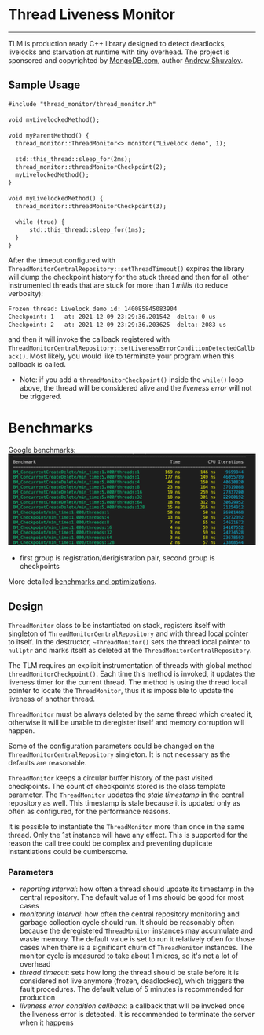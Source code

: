 # Thread Liveness Monitor
------------

TLM is production ready C++ library designed to detect deadlocks, livelocks and
starvation at runtime with tiny overhead. The project is sponsored and copyrighted by [MongoDB.com](http://mongodb.com), author [Andrew Shuvalov](https://www.linkedin.com/in/andrewshuvalov/).

## Sample Usage
  ```
  #include "thread_monitor/thread_monitor.h"

  void myLivelockedMethod();

  void myParentMethod() {
    thread_monitor::ThreadMonitor<> monitor("Livelock demo", 1);

    std::this_thread::sleep_for(2ms);
    thread_monitor::threadMonitorCheckpoint(2);
    myLivelockedMethod();
  }

  void myLivelockedMethod() {
    thread_monitor::threadMonitorCheckpoint(3);

    while (true) {
        std::this_thread::sleep_for(1ms);
    }
  }

  ```


  After the timeout configured with `ThreadMonitorCentralRepository::setThreadTimeout()` expires the library will dump the checkpoint history for the stuck thread and then for all other instrumented threads that are stuck for more than *1 millis* (to reduce verbosity):

  ```
Frozen thread: Livelock demo id: 140085845083904
Checkpoint: 1   at: 2021-12-09 23:29:36.201542  delta: 0 us
Checkpoint: 2   at: 2021-12-09 23:29:36.203625  delta: 2083 us
  ```

and then it will invoke the callback registered with `ThreadMonitorCentralRepository::setLivenessErrorConditionDetectedCallback()`. Most likely, you would like to terminate your program when this callback is called.

- Note: if you add a `threadMonitorCheckpoint()` inside the `while()` loop   above, the thread will be considered alive and the *liveness error* will not be triggered.

# Benchmarks

Google benchmarks:
![gbench](docs/ThreadMonitor_benchmark.png)
- first group is registration/derigistration pair, second group is checkpoints

More detailed [benchmarks and optimizations](docs/Benchmarks.md).

## Design

`ThreadMonitor` class to be instantiated on stack, registers itself with singleton of `ThreadMonitorCentralRepository` and with thread local pointer to itself. In the destructor, `~ThreadMonitor()` sets the thread local pointer to `nullptr` and marks itself as deleted at the `ThreadMonitorCentralRepository`.

The TLM requires an explicit instrumentation of threads with global method `threadMonitorCheckpoint()`. Each time this method is invoked, it updates the
liveness timer for the current thread. The method is using the thread local pointer to locate the `ThreadMonitor`, thus it is impossible to update the liveness of another thread.

`ThreadMonitor` must be always deleted by the same thread which created it, otherwise it will be unable to deregister itself and memory corruption will happen.

Some of the configuration parameters could be changed on the `ThreadMonitorCentralRepository` singleton. It is not necessary as the defaults
are reasonable. 

`ThreadMonitor` keeps a circular buffer history of the past visited checkpoints.
The count of checkpoints stored is the class template parameter. The `ThreadMonitor` updates the *stale timestamp* in the central repository as well.
This timestamp is stale because it is updated only as often as configured, for the
performance reasons.

It is possible to instantiate the `ThreadMonitor` more than once in the same thread. Only the 1st instance will have any effect. This is supported for the reason the call tree could be complex and preventing duplicate instantiations could be cumbersome.

### Parameters

- *reporting interval*: how often a thread should update its timestamp in the central repository. The default value of 1 ms should be good for most cases
- *monitoring interval*: how often the central repository monitoring and garbage
  collection cycle should run. It should be reasonably often because the deregistered `ThreadMonitor` instances may accumulate and waste memory. The default value is set to run it relatively often for those cases when there is a
  significant churn of `ThreadMonitor` instances. The monitor cycle is measured to
  take about 1 micros, so it's not a lot of overhead
- *thread timeout*: sets how long the thread should be stale before it is  considered not live anymore (frozen, deadlocked), which triggers the fault procedures. The default value of 5 minutes is recommended for production
- *liveness error condition callback*: a callback that will be invoked once the liveness error is detected. It is recommended to terminate the server when it happens

